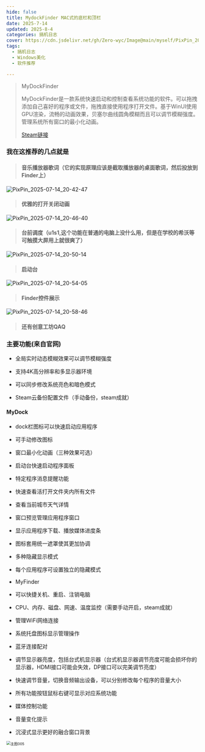 ```yaml
---
hide: false
title: MydockFinder MAC式的底栏和顶栏
date: 2025-7-14
updated: 2025-8-4
categories: 搞机日志
cover: https://cdn.jsdelivr.net/gh/Zero-wyc/Image@main/myself/PixPin_2025-07-14_20-46-40.gif
tags:
  - 搞机日志
  - Windows美化
  - 软件推荐

---
```


> MyDockFinder
>
> MyDockFinder是一款系统快速启动和控制查看系统功能的软件。可以拖拽添加自己喜好的程序或文件，拖拽直接使用程序打开文件。<!-- more -->基于WinUI使用GPU渲染，流畅的动画效果，贝塞尔曲线圆角模糊而且可以调节模糊强度。管理系统所有窗口的最小化动画。
>
> [Steam链接](https://store.steampowered.com/app/1787090/MyDockFinder/)

### 我在这推荐的几点就是

> #### 音乐播放器歌词（它的实现原理应该是截取播放器的桌面歌词，然后投放到Finder上）

![PixPin_2025-07-14_20-42-47](https://cdn.jsdelivr.net/gh/Zero-wyc/Image@main/myself/PixPin_2025-07-14_20-42-47.gif)

> #### 优雅的打开关闭动画

![PixPin_2025-07-14_20-46-40](https://cdn.jsdelivr.net/gh/Zero-wyc/Image@main/myself/PixPin_2025-07-14_20-46-40.gif)

> #### 台前调度（u1s1,这个功能在普通的电脑上没什么用，但是在学校的希沃等可触摸大屏用上就很爽了）

![PixPin_2025-07-14_20-50-14](https://cdn.jsdelivr.net/gh/Zero-wyc/Image@main/myself/PixPin_2025-07-14_20-50-14.gif)

> #### 启动台

![PixPin_2025-07-14_20-54-05](https://cdn.jsdelivr.net/gh/Zero-wyc/Image@main/myself/PixPin_2025-07-14_20-54-05.gif)

> #### Finder控件展示

![PixPin_2025-07-14_20-58-46](https://cdn.jsdelivr.net/gh/Zero-wyc/Image@main/myself/PixPin_2025-07-14_20-58-46.gif)

> #### 还有创意工坊QAQ

### 主要功能(来自官网)

- 全局实时动态模糊效果可以调节模糊强度

- 支持4K高分辨率和多显示器环境

- 可以同步修改系统亮色和暗色模式

- Steam云备份配置文件（手动备份，steam成就）

#### MyDock

- dock栏图标可以快速启动应用程序

- 可手动修改图标

- 窗口最小化动画（三种效果可选）
- 启动台快速启动程序面板
- 特定程序消息提醒功能
- 快速查看活打开文件夹内所有文件
- 查看当前城市天气详情
- 窗口预览管理应用程序窗口
- 显示应用程序下载、播放媒体进度条
- 图标套用统一遮罩使其更加协调
- 多种隐藏显示模式
- 每个应用程序可设置独立的隐藏模式
- MyFinder
- 可以快捷关机、重启、注销电脑
- CPU、内存、磁盘、网速、温度监控（需要手动开启，steam成就）
- 管理WiFi网络连接
- 系统托盘图标显示管理操作
- 蓝牙连接配对
- 调节显示器亮度，包括台式机显示器（台式机显示器调节亮度可能会损坏你的显示器，HDMI接口可能会失效，DP接口可以完美调节亮度）
- 快速调节音量，切换音频输出设备，可以分别修改每个程序的音量大小
- 所有功能按钮鼠标右键可显示对应系统功能
- 媒体控制功能
- 音量变化提示
- 沉浸式显示更好的融合窗口背景

<img src="https://cdn.jsdelivr.net/gh/Zero-wyc/Image@main/myself/%25E4%25B8%25BB%25E5%259B%25BE005.png" alt="主图005" style="zoom: 67%;" />